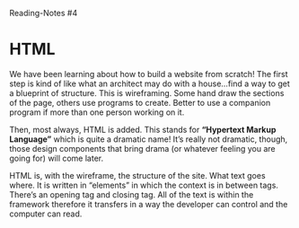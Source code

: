 Reading-Notes #4

# HTML

We have been learning about how to build a website from scratch! The first step is kind of like what an architect may do with a house…find a way to get a blueprint of structure. This is wireframing. Some hand draw the sections of the page, others use programs to create. Better to use a companion program if more than one person working on it.

Then, most always, HTML is added. This stands for  **“Hypertext Markup Language”** which is quite a dramatic name! It’s really not dramatic, though, those design components that bring drama (or whatever feeling you are going for) will come later. 

HTML is, with the wireframe, the structure of the site.  What text goes where.
It is written in “elements” in which the context is in between tags. There’s an opening tag and closing tag. All of the text is within the framework therefore it transfers in a way the developer can control and the computer can read. 
